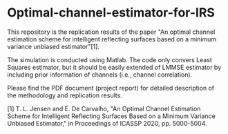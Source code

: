# Optimal-channel-estimator-for-IRS

This repository is the replication results of the paper "An optimal channel estimation scheme for intelligent reflecting surfaces based on a minimum variance unbiased estimator"[1].

The simulation is conducted using Matlab. The code only convers Least Squares estimator, but it should be easily extended of LMMSE estimator by including prior information of channels (i.e., channel correlation).

Please find the PDF document (project report) for detailed description of the methodology and replication results.

[1] T. L. Jensen and E. De Carvalho, "An Optimal Channel Estimation Scheme for Intelligent Reflecting Surfaces Based on a Minimum Variance Unbiased Estimator," in Proceedings of ICASSP 2020, pp. 5000-5004.
